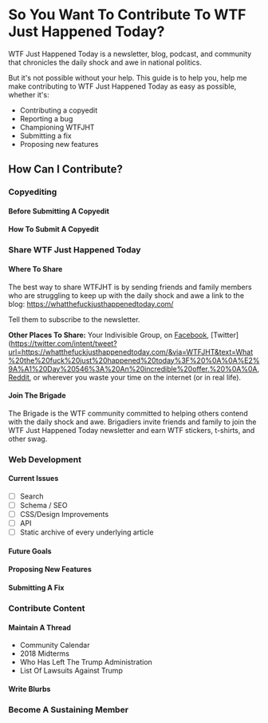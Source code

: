 # So You Want To Contribute To WTF Just Happened Today?
WTF Just Happened Today is a newsletter, blog, podcast, and community that chronicles the daily shock and awe in national politics.

But it's not possible without your help. This guide is to help you, help me make contributing to WTF Just Happened Today as easy as possible, whether it's:

- Contributing a copyedit
- Reporting a bug
- Championing WTFJHT
- Submitting a fix
- Proposing new features

## How Can I Contribute?

### Copyediting 

#### Before Submitting A Copyedit

#### How To Submit A Copyedit

### Share WTF Just Happened Today

#### Where To Share

The best way to share WTFJHT is by sending friends and family members who are struggling to keep up with the daily shock and awe a link to the blog: https://whatthefuckjusthappenedtoday.com/

Tell them to subscribe to the newsletter. 

**Other Places To Share:** Your Indivisible Group, on [Facebook](https://www.facebook.com/sharer/sharer.php?u=https://whatthefuckjusthappenedtoday.com/), [Twitter](https://twitter.com/intent/tweet?url=https://whatthefuckjusthappenedtoday.com/&via=WTFJHT&text=What%20the%20fuck%20just%20happened%20today%3F%20%0A%0A%E2%9A%A1%20Day%20546%3A%20An%20incredible%20offer.%20%0A%0A, [Reddit](https://www.reddit.com/submit?url=https://whatthefuckjusthappenedtoday.com/), or wherever you waste your time on the internet (or in real life). 

#### Join The Brigade

The Brigade is the WTF community committed to helping others contend with the daily shock and awe. Brigadiers invite friends and family to join the WTF Just Happened Today newsletter and earn WTF stickers, t-shirts, and other swag. 

### Web Development

#### Current Issues

- [ ] Search
- [ ] Schema / SEO
- [ ] CSS/Design Improvements
- [ ] API
- [ ] Static archive of every underlying article

#### Future Goals

#### Proposing New Features

#### Submitting A Fix

### Contribute Content

#### Maintain A Thread

- Community Calendar
- 2018 Midterms 
- Who Has Left The Trump Administration
- List Of Lawsuits Against Trump

#### Write Blurbs

### Become A Sustaining Member

